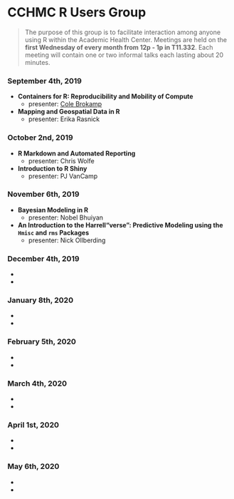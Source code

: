 # CCHMC R Users Group

> The purpose of this group is to facilitate interaction among anyone using R within the Academic Health Center.  Meetings are held on the **first Wednesday of every month from 12p - 1p in T11.332**.  Each meeting will contain one or two informal talks each lasting about 20 minutes.

### September 4th, 2019
- **Containers for R: Reproducibility and Mobility of Compute**
  - presenter: [Cole Brokamp](https://twitter.com/colebrokamp)
- **Mapping and Geospatial Data in R**
  - presenter: Erika Rasnick
  
### October 2nd, 2019
- **R Markdown and Automated Reporting**
  - presenter: Chris Wolfe
- **Introduction to R Shiny**
  - presenter: PJ VanCamp

### November 6th, 2019
- **Bayesian Modeling in R**
  - presenter: Nobel Bhuiyan
- **An Introduction to the Harrell“verse”: Predictive Modeling using the `Hmisc` and `rms` Packages**
  - presenter: Nick Ollberding

### December 4th, 2019
- 
- 

### January 8th, 2020
- 
- 

### February 5th, 2020
- 
- 

### March 4th, 2020
- 
- 

### April 1st, 2020
- 
- 

### May 6th, 2020
- 
- 


